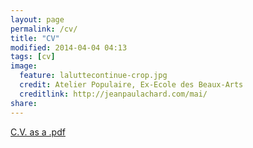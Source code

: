 ```yaml
---
layout: page
permalink: /cv/
title: "CV"
modified: 2014-04-04 04:13
tags: [cv]
image:
  feature: laluttecontinue-crop.jpg
  credit: Atelier Populaire, Ex-Ecole des Beaux-Arts
  creditlink: http://jeanpaulachard.com/mai/
share: 
---
```


[C.V. as a .pdf](https://dl.dropboxusercontent.com/u/5210789/2014-04-04%20Ryan%20Randall%20CV.pdf)  